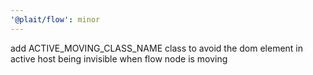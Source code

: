 ```yaml
---
'@plait/flow': minor
---
```


add ACTIVE_MOVING_CLASS_NAME class to avoid the dom element in active host being invisible when flow node is moving
